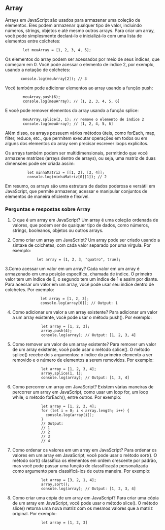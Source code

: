 ## Array

Arrays em JavaScript são usados para armazenar uma coleção de elementos. Eles podem armazenar qualquer tipo de valor, incluindo números, strings, objetos e até mesmo outros arrays. Para criar um array, você pode simplesmente declará-lo e inicializá-lo com uma lista de elementos entre colchetes:

            let meuArray = [1, 2, 3, 4, 5];
         
Os elementos do array podem ser acessados por meio de seus índices, que começam em 0. Você pode acessar o elemento de índice 2, por exemplo, usando a notação de colchetes:

           console.log(meuArray[2]); // 3

Você também pode adicionar elementos ao array usando a função push:

            meuArray.push(6);
            console.log(meuArray); // [1, 2, 3, 4, 5, 6]
      
E você pode remover elementos do array usando a função splice:

            meuArray.splice(2, 1); // remove o elemento de índice 2
            console.log(meuArray); // [1, 2, 4, 5, 6]

Além disso, os arrays possuem vários métodos úteis, como forEach, map, filter, reduce, etc., que permitem executar operações em todos ou em alguns dos elementos do array sem precisar escrever loops explícitos.

Os arrays também podem ser multidimensionais, permitindo que você armazene matrizes (arrays dentro de arrays), ou seja, uma matriz de duas dimensões pode ser criada assim:

              let minhaMatriz = [[1, 2], [3, 4]];
              console.log(minhaMatriz[0][1]); // 2
    
    
Em resumo, os arrays são uma estrutura de dados poderosa e versátil em JavaScript, que permite armazenar, acessar e manipular conjuntos de elementos de maneira eficiente e flexível.

### Perguntas e respostas sobre Array


1. O que é um array em JavaScript?
Um array é uma coleção ordenada de valores, que podem ser de qualquer tipo de dados, como números, strings, booleanos, objetos ou outros arrays.

2. Como criar um array em JavaScript?
Um array pode ser criado usando a sintaxe de colchetes, com cada valor separado por uma vírgula.
Por exemplo:

                  let array = [1, 2, 3, "quatro", true];
    
3.Como acessar um valor em um array?
Cada valor em um array é armazenado em uma posição específica, chamada de índice. O primeiro valor tem um índice de 0, o segundo tem um índice de 1 e assim por diante. Para acessar um valor em um array, você pode usar seu índice dentro de colchetes. Por exemplo:

                    let array = [1, 2, 3];
                    console.log(array[0]); // Output: 1

4. Como adicionar um valor a um array existente?
Para adicionar um valor a um array existente, você pode usar o método push(). Por exemplo:

                    let array = [1, 2, 3];
                    array.push(4);
                    console.log(array); // Output: [1, 2, 3, 4]
    
5. Como remover um valor de um array existente?
Para remover um valor de um array existente, você pode usar o método splice(). O método splice() recebe dois argumentos: o índice do primeiro elemento a ser removido e o número de elementos a serem removidos. 
Por exemplo:

                    let array = [1, 2, 3, 4];
                    array.splice(1, 1);
                    console.log(array); // Output: [1, 3, 4]
    
6. Como percorrer um array em JavaScript?
Existem várias maneiras de percorrer um array em JavaScript, como usar um loop for, um loop while, o método forEach(), entre outros. Por exemplo:

                    let array = [1, 2, 3, 4];
                    for (let i = 0; i < array.length; i++) {
                      console.log(array[i]);
                    }
                    // Output:
                    // 1
                    // 2
                    // 3
                    // 4
    
7. Como ordenar os valores em um array em JavaScript?
Para ordenar os valores em um array em JavaScript, você pode usar o método sort(). O método sort() classifica os elementos em ordem crescente por padrão, mas você pode passar uma função de classificação personalizada como argumento para classificá-los de outra maneira.
Por exemplo:

                    let array = [3, 2, 1, 4];
                    array.sort();
                    console.log(array); // Output: [1, 2, 3, 4]
    
8. Como criar uma cópia de um array em JavaScript?
Para criar uma cópia de um array em JavaScript, você pode usar o método slice(). O método slice() retorna uma nova matriz com os mesmos valores que a matriz original. 
Por exemplo:

                    let array = [1, 2, 3]
